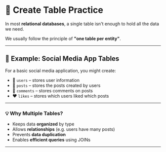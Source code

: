 # 🧪 Create Table Practice

In most **relational databases**, a single table isn't enough to hold all the data we need.

We usually follow the principle of **"one table per entity"**.

---

## 💬 Example: Social Media App Tables

For a basic social media application, you might create:

- 👤 `users` – stores user information  
- 📝 `posts` – stores the posts created by users  
- 💬 `comments` – stores comments on posts  
- ❤️ `likes` – stores which users liked which posts

---

### 💡 Why Multiple Tables?

- Keeps data **organized** by type
- Allows **relationships** (e.g. users have many posts)
- Prevents **data duplication**
- Enables **efficient queries** using JOINs

---

